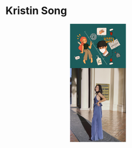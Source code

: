# Kristin Song
<img src="./covid.jpg" style="width:30%; margin:auto; display:block">
<img src="./prom.jpg" style="width:30%; margin:auto; display:block">

